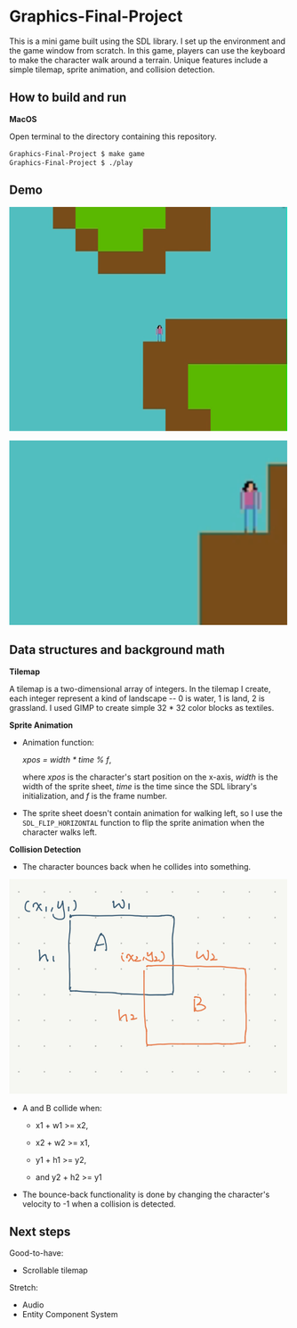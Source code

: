 # Graphics-Final-Project

This is a mini game built using the SDL library. I set up the environment and the game window from scratch. In this game, players can use the keyboard to make the character walk around a terrain. Unique features include a simple tilemap, sprite animation, and collision detection.

## How to build and run

**MacOS**

Open terminal to the directory containing this repository.

```
Graphics-Final-Project $ make game
Graphics-Final-Project $ ./play
```

## Demo

<img src="images/game2.gif" alt="unique" width="500"/><br />

<img src="images/close-up2.gif" alt="unique" width="500"/>

## Data structures and background math

**Tilemap**

A tilemap is a two-dimensional array of integers. In the tilemap I create, each integer represent a kind of landscape -- 0 is water, 1 is land, 2 is grassland. I used GIMP to create simple 32 * 32 color blocks as textiles.

**Sprite Animation**

- Animation function:

    *xpos = width * time % f*, 

    where *xpos* is the character's start position on the x-axis, *width* is the width of the sprite sheet, *time* is the time since the SDL library's initialization, and *f* is the frame number.

- The sprite sheet doesn't contain animation for walking left, so I use the `SDL_FLIP_HORIZONTAL` function to flip the sprite animation when the character walks left.

**Collision Detection**

- The character bounces back when he collides into something. 

<img src="images/collision_math.jpg" alt="unique" width="500"/>

- A and B collide when:

    - x1 + w1 >= x2,

    - x2 + w2 >= x1,

    - y1 + h1 >= y2,

    - and y2 + h2 >= y1

- The bounce-back functionality is done by changing the character's velocity to -1 when a collision is detected.

## Next steps

Good-to-have:
- Scrollable tilemap

Stretch:
- Audio
- Entity Component System